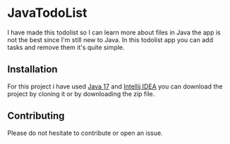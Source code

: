 # JavaTodoList

I have made this todolist so I can learn more about files in Java the app is not the best since I'm still new to Java. In this todolist app you can add tasks and remove them it's quite simple. 

## Installation
For this project i have used [Java 17](https://www.oracle.com/java/technologies/javase/jdk17-archive-downloads.html) and [Intellij  IDEA](https://www.jetbrains.com/idea/) you can download the project by cloning it or by downloading the zip file.


## Contributing
 
Please do not hesitate to contribute or open an issue.
